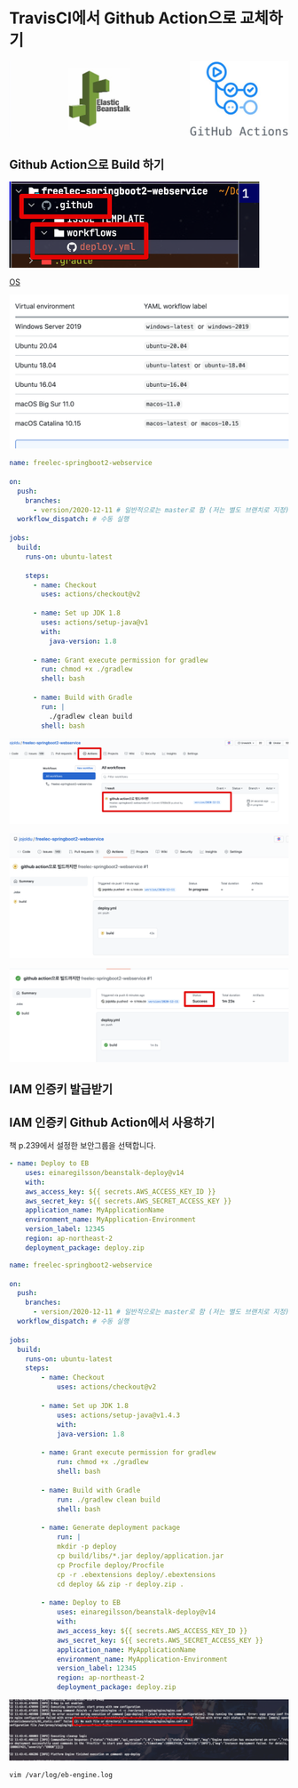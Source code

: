 # TravisCI에서 Github Action으로 교체하기


![intro](./images/intro.jpeg)

## Github Action으로 Build 하기

![github1](./images/github1.png)

[OS](https://docs.github.com/en/free-pro-team@latest/actions/reference/workflow-syntax-for-github-actions#jobsjob_idruns-on)

![github2](./images/github2.png)

```yaml
name: freelec-springboot2-webservice

on:
  push:
    branches:
      - version/2020-12-11 # 일반적으로는 master로 함 (저는 별도 브랜치로 지정)
  workflow_dispatch: # 수동 실행

jobs:
  build:
    runs-on: ubuntu-latest

    steps:
      - name: Checkout
        uses: actions/checkout@v2

      - name: Set up JDK 1.8
        uses: actions/setup-java@v1
        with:
          java-version: 1.8

      - name: Grant execute permission for gradlew
        run: chmod +x ./gradlew
        shell: bash

      - name: Build with Gradle
        run: |
          ./gradlew clean build
        shell: bash

```

![github3](./images/github3.png)

![github4](./images/github4.png)

![github5](./images/github5.png)

## IAM 인증키 발급받기

## IAM 인증키 Github Action에서 사용하기

책 p.239에서 설정한 보안그룹을 선택합니다.


```yaml
- name: Deploy to EB
    uses: einaregilsson/beanstalk-deploy@v14
    with:
    aws_access_key: ${{ secrets.AWS_ACCESS_KEY_ID }}
    aws_secret_key: ${{ secrets.AWS_SECRET_ACCESS_KEY }}
    application_name: MyApplicationName
    environment_name: MyApplication-Environment
    version_label: 12345
    region: ap-northeast-2
    deployment_package: deploy.zip
```

```yaml
name: freelec-springboot2-webservice

on:
  push:
    branches:
      - version/2020-12-11 # 일반적으로는 master로 함 (저는 별도 브랜치로 지정)
  workflow_dispatch: # 수동 실행

jobs:
  build:
    runs-on: ubuntu-latest
    steps:
        - name: Checkout
            uses: actions/checkout@v2

        - name: Set up JDK 1.8
            uses: actions/setup-java@v1.4.3
            with:
            java-version: 1.8

        - name: Grant execute permission for gradlew
            run: chmod +x ./gradlew
            shell: bash

        - name: Build with Gradle
            run: ./gradlew clean build
            shell: bash

        - name: Generate deployment package
            run: |
            mkdir -p deploy
            cp build/libs/*.jar deploy/application.jar
            cp Procfile deploy/Procfile
            cp -r .ebextensions deploy/.ebextensions
            cd deploy && zip -r deploy.zip .

        - name: Deploy to EB
            uses: einaregilsson/beanstalk-deploy@v14
            with:
            aws_access_key: ${{ secrets.AWS_ACCESS_KEY_ID }}
            aws_secret_key: ${{ secrets.AWS_SECRET_ACCESS_KEY }}
            application_name: MyApplicationName
            environment_name: MyApplication-Environment
            version_label: 12345
            region: ap-northeast-2
            deployment_package: deploy.zip
```


[](https://github.com/marketplace/actions/beanstalk-deploy)



![eb-log1](./images/eb-log1.png)

```bash
vim /var/log/eb-engine.log
```